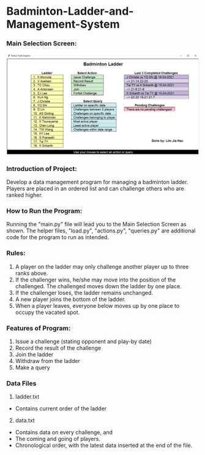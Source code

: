 # Badminton-Ladder-and-Management-System

### Main Selection Screen:
![image](https://github.com/limjiahau/Badminton-Ladder-and-Management-System/blob/9da36f24710f89986d4a7a04e788de79e5bcf52a/badminton.JPG)

### Introduction of Project:

Develop a data management program for managing a badminton ladder. Players are placed in an ordered list and can challenge others who are ranked higher. 

### How to Run the Program:

Running the "main.py" file will lead you to the Main Selection Screen as shown. The helper files, "load.py", "actions.py", "queries.py" are additional code for the program to run as intended. 

### Rules:
1) A player on the ladder may only challenge another player up to three ranks above. 
2) If the challenger wins, he/she may move into the position of the challenged. The challenged moves down the ladder by one place.
3) If the challenger loses, the ladder remains unchanged.
4) A new player joins the bottom of the ladder.
5) When a player leaves, everyone below moves up by one place to occupy the vacated spot.

### Features of Program:
1) Issue a challenge (stating opponent and play-by date)
2) Record the result of the challenge
3) Join the ladder 
4) Withdraw from the ladder
5) Make a query

### Data Files
1) ladder.txt
  - Contains current order of the ladder
2) data.txt
  - Contains data on every challenge, and 
  - The coming and going of players. 
  - Chronological order, with the latest data inserted at the end of the file.
  
